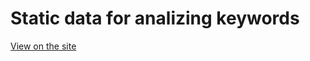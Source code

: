 # Static data for analizing keywords

[View on the site](https://jangot.github.io/news-static-data/)
